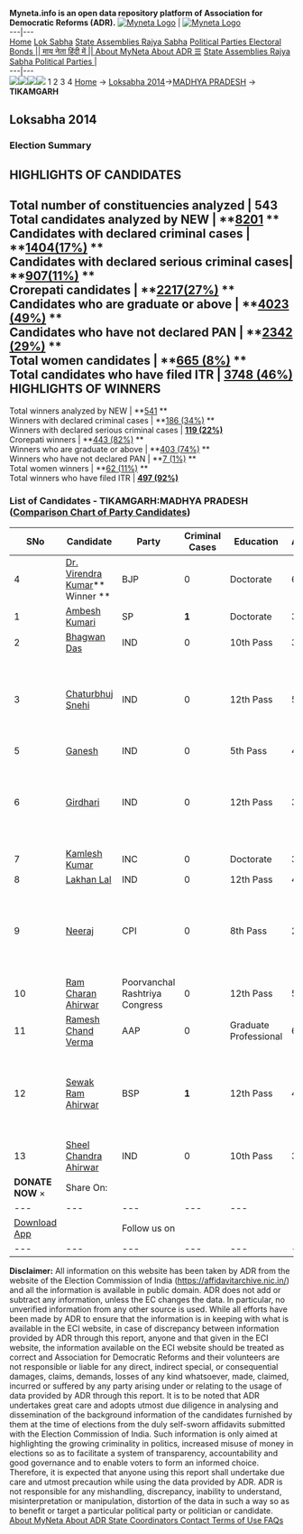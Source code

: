 **Myneta.info is an open data repository platform of Association for Democratic Reforms (ADR).**
[![Myneta Logo](https://www.myneta.info/lib/img/myneta-logo.png)](https://www.myneta.info/) | [![Myneta Logo](https://www.myneta.info/lib/img/adr-logo.png)](https://adrindia.org)  
---|---  
[Home](https://www.myneta.info/) [Lok Sabha](https://www.myneta.info/#ls "Lok Sabha") [ State Assemblies ](https://www.myneta.info/#sa "State Assemblies") [Rajya Sabha](https://www.myneta.info/#rs "Rajya Sabha") [Political Parties ](https://www.myneta.info/party "Political Parties") [ Electoral Bonds ](https://www.myneta.info/electoral_bonds "Electoral Bonds") [ || माय नेता हिंदी में || ](https://translate.google.co.in/translate?prev=hp&hl=en&js=y&u=www.myneta.info&sl=en&tl=hi&history_state0=) [ About MyNeta ](https://adrindia.org/content/about-myneta) [ About ADR ](https://adrindia.org/about-adr/who-we-are) [☰](javascript:void\(0\))
[ State Assemblies ](https://www.myneta.info/#sa "State Assemblies") [ Rajya Sabha ](https://www.myneta.info/#rs "Rajya Sabha") [ Political Parties ](https://www.myneta.info/party "Political Parties")
|   
---|---  
![](https://www.myneta.info/lib/img/banner/banner-1.png)![](https://www.myneta.info/lib/img/banner/banner-2.png)![](https://www.myneta.info/lib/img/banner/banner-3.png)![](https://www.myneta.info/lib/img/banner/banner-4.png)
1  2  3  4 
[Home](https://www.myneta.info/) → [Loksabha 2014](https://www.myneta.info/ls2014/)→[MADHYA PRADESH](https://www.myneta.info/ls2014/index.php?action=show_constituencies&state_id=12) → **TIKAMGARH**
### 
## Loksabha 2014
###  Election Summary 
HIGHLIGHTS OF CANDIDATES  
---  
Total number of constituencies analyzed |  543   
Total candidates analyzed by NEW | **[8201](https://www.myneta.info/ls2014/index.php?action=summary&subAction=candidates_analyzed&sort=candidate#summary) **  
Candidates with declared criminal cases | **[1404(17%)](https://www.myneta.info/ls2014/index.php?action=summary&subAction=crime&sort=candidate#summary) **  
Candidates with declared serious criminal cases| **[907(11%)](https://www.myneta.info/ls2014/index.php?action=summary&subAction=serious_crime&sort=candidate#summary) **  
Crorepati candidates | **[2217(27%)](https://www.myneta.info/ls2014/index.php?action=summary&subAction=crorepati&sort=candidate#summary) **  
Candidates who are graduate or above | **[4023 (49%)](https://www.myneta.info/ls2014/index.php?action=summary&subAction=education&sort=candidate#summary) **  
Candidates who have not declared PAN | **[2342 (29%)](https://www.myneta.info/ls2014/index.php?action=summary&subAction=without_pan&sort=candidate#summary) **  
Total women candidates | **[665 (8%)](https://www.myneta.info/ls2014/index.php?action=summary&subAction=women_candidate&sort=candidate#summary) **  
Total candidates who have filed ITR | [**3748 (46%)**](https://www.myneta.info/ls2014/index.php?action=summary&subAction=filed_itr&sort=candidate#summary)  
HIGHLIGHTS OF WINNERS  
---  
Total winners analyzed by NEW | **[541](https://www.myneta.info/ls2014/index.php?action=summary&subAction=winner_analyzed&sort=candidate#summary) **  
Winners with declared criminal cases | **[186 (34%)](https://www.myneta.info/ls2014/index.php?action=summary&subAction=winner_crime&sort=candidate#summary) **  
Winners with declared serious criminal cases | **[119 (22%)](https://www.myneta.info/ls2014/index.php?action=summary&subAction=winner_serious_crime&sort=candidate#summary)**  
Crorepati winners | **[443 (82%)](https://www.myneta.info/ls2014/index.php?action=summary&subAction=winner_crorepati&sort=candidate#summary) **  
Winners who are graduate or above | **[403 (74%)](https://www.myneta.info/ls2014/index.php?action=summary&subAction=winner_education&sort=candidate#summary) **  
Winners who have not declared PAN | **[7 (1%)](https://www.myneta.info/ls2014/index.php?action=summary&subAction=winner_without_pan&sort=candidate#summary) **  
Total women winners | **[62 (11%)](https://www.myneta.info/ls2014/index.php?action=summary&subAction=winner_women&sort=candidate#summary) **  
Total winners who have filed ITR | [**497 (92%)**](https://www.myneta.info/ls2014/index.php?action=summary&subAction=winner_filed_itr&sort=candidate#summary)  
### List of Candidates - TIKAMGARH:MADHYA PRADESH ([Comparison Chart of Party Candidates](https://www.myneta.info/ls2014/comparisonchart.php?constituency_id=320))
SNo | Candidate| Party| Criminal Cases| Education| Age| Total Assets| Liabilities  
---|---|---|---|---|---|---|---  
4  | [Dr. Virendra Kumar](https://www.myneta.info/ls2014/candidate.php?candidate_id=3011)** Winner ** | BJP | 0 | Doctorate| 60 | Rs 93,64,635 ~ 93 Lacs+ | Rs 0 ~   
1  | [Ambesh Kumari](https://www.myneta.info/ls2014/candidate.php?candidate_id=3013) | SP | **1** | Doctorate| 38 | Rs 1,57,10,045 ~ 1 Crore+ | Rs 32,55,734 ~ 32 Lacs+  
2  | [Bhagwan Das](https://www.myneta.info/ls2014/candidate.php?candidate_id=3019) | IND | 0 | 10th Pass| 35 | Rs 6,56,000 ~ 6 Lacs+ | Rs 0 ~   
3  | [Chaturbhuj Snehi](https://www.myneta.info/ls2014/candidate.php?candidate_id=3018) | IND | 0 | 12th Pass| 53 | ![](https://myneta.info/image_v2.php?myneta_folder=ls2014&candidate_id=3018&col=ta) | ![](https://myneta.info/image_v2.php?myneta_folder=ls2014&candidate_id=3018&col=lia)  
5  | [Ganesh](https://www.myneta.info/ls2014/candidate.php?candidate_id=3016) | IND | 0 | 5th Pass| 43 | Rs 20,000 ~ 20 Thou+ | Rs 0 ~   
6  | [Girdhari](https://www.myneta.info/ls2014/candidate.php?candidate_id=3017) | IND | 0 | 12th Pass| 38 | ![](https://myneta.info/image_v2.php?myneta_folder=ls2014&candidate_id=3017&col=ta) | ![](https://myneta.info/image_v2.php?myneta_folder=ls2014&candidate_id=3017&col=lia)  
7  | [Kamlesh Kumar](https://www.myneta.info/ls2014/candidate.php?candidate_id=3009) | INC | 0 | Doctorate| 36 | Rs 32,99,92,919 ~ 32 Crore+ | Rs 8,45,98,565 ~ 8 Crore+  
8  | [Lakhan Lal](https://www.myneta.info/ls2014/candidate.php?candidate_id=3020) | IND | 0 | 12th Pass| 43 | Rs 4,82,600 ~ 4 Lacs+ | Rs 70,000 ~ 70 Thou+  
9  | [Neeraj](https://www.myneta.info/ls2014/candidate.php?candidate_id=3010) | CPI | 0 | 8th Pass| 26 | ![](https://myneta.info/image_v2.php?myneta_folder=ls2014&candidate_id=3010&col=ta) | ![](https://myneta.info/image_v2.php?myneta_folder=ls2014&candidate_id=3010&col=lia)  
10  | [Ram Charan Ahirwar](https://www.myneta.info/ls2014/candidate.php?candidate_id=3015) | Poorvanchal Rashtriya Congress | 0 | 12th Pass| 52 | Rs 46,50,000 ~ 46 Lacs+ | Rs 0 ~   
11  | [Ramesh Chand Verma](https://www.myneta.info/ls2014/candidate.php?candidate_id=3014) | AAP | 0 | Graduate Professional| 62 | Rs 16,98,238 ~ 16 Lacs+ | Rs 3,25,000 ~ 3 Lacs+  
12  | [Sewak Ram Ahirwar](https://www.myneta.info/ls2014/candidate.php?candidate_id=3012) | BSP | **1** | 12th Pass| 44 | ![](https://myneta.info/image_v2.php?myneta_folder=ls2014&candidate_id=3012&col=ta) | ![](https://myneta.info/image_v2.php?myneta_folder=ls2014&candidate_id=3012&col=lia)  
13  | [Sheel Chandra Ahirwar](https://www.myneta.info/ls2014/candidate.php?candidate_id=3021) | IND | 0 | 10th Pass| 38 | Rs 3,73,600 ~ 3 Lacs+ | Rs 34,000 ~ 34 Thou+  
|  **DONATE NOW** × |  Share On:  | [](https://api.whatsapp.com/send?text=https%3A%2F%2Fmyneta.info%2Fpunjab2022%2Findex.php%3Faction%3Dshow_constituencies%26state_id%3D19) | [](https://www.facebook.com/sharer/sharer.php?u=https%3A%2F%2Fmyneta.info%2Fpunjab2022%2Findex.php%3Faction%3Dshow_constituencies%26state_id%3D19) | [](https://twitter.com/share?url=https%3A%2F%2Fmyneta.info%2Fpunjab2022%2Findex.php%3Faction%3Dshow_constituencies%26state_id%3D19)  
---|---|---|---|---  
| [ Download App ](https://play.google.com/store/apps/details?id=com.webrosoft.myneta1&pcampaignid=pcampaignidMKT-Other-global-all-co-prtnr-py-PartBadge-Mar2515-1) | [](https://play.google.com/store/apps/details?id=com.webrosoft.myneta1&pcampaignid=pcampaignidMKT-Other-global-all-co-prtnr-py-PartBadge-Mar2515-1) |  Follow us on  | [](https://www.facebook.com/adrindia.org/) | [](https://twitter.com/adrspeaks) | [](https://groups.google.com/g/national-election-watch?hl=en&pli=1) | [](https://www.instagram.com/adrspeaks/) | [](https://www.youtube.com/user/adrspeaks) | [](https://sharechat.com/profile/adrspeaks)  
---|---|---|---|---|---|---|---|---  
**Disclaimer:** All information on this website has been taken by ADR from the website of the Election Commission of India (https://affidavitarchive.nic.in/) and all the information is available in public domain. ADR does not add or subtract any information, unless the EC changes the data. In particular, no unverified information from any other source is used. While all efforts have been made by ADR to ensure that the information is in keeping with what is available in the ECI website, in case of discrepancy between information provided by ADR through this report, anyone and that given in the ECI website, the information available on the ECI website should be treated as correct and Association for Democratic Reforms and their volunteers are not responsible or liable for any direct, indirect special, or consequential damages, claims, demands, losses of any kind whatsoever, made, claimed, incurred or suffered by any party arising under or relating to the usage of data provided by ADR through this report. It is to be noted that ADR undertakes great care and adopts utmost due diligence in analysing and dissemination of the background information of the candidates furnished by them at the time of elections from the duly self-sworn affidavits submitted with the Election Commission of India. Such information is only aimed at highlighting the growing criminality in politics, increased misuse of money in elections so as to facilitate a system of transparency, accountability and good governance and to enable voters to form an informed choice. Therefore, it is expected that anyone using this report shall undertake due care and utmost precaution while using the data provided by ADR. ADR is not responsible for any mishandling, discrepancy, inability to understand, misinterpretation or manipulation, distortion of the data in such a way so as to benefit or target a particular political party or politician or candidate. 
[ About MyNeta ](https://adrindia.org/content/about-myneta) [ About ADR ](https://adrindia.org/about-adr/who-we-are) [ State Coordinators ](https://adrindia.org/about-adr/state-coordinators) [ Contact ](https://adrindia.org/contact-us) [ Terms of Use ](https://adrindia.org/content/adr-terms-use) [ FAQs ](https://adrindia.org/content/faqs)
